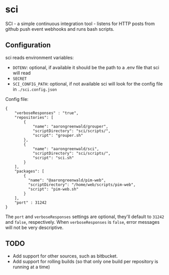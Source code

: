 sci
===

SCI - a simple continuous integration tool - listens for HTTP posts from github push event webhooks and runs bash scripts.

Configuration
---------------
sci reads environment variables:

* `DOTENV`: optional, if available it should be the path to a .env file that sci will read
* `SECRET`
* `SCI_CONFIG_PATH`: optional, if not available sci will look for the config file in `./sci.config.json`

Config file: 

```
{
    "verboseResponses" : "true",    
    "repositories": [
        {   
            "name": "aarongreenwald/grouper", 
            "scriptDirectory": "sci/scripts/", 
            "script": "grouper.sh"
        },
        {   
            "name": "aarongreenwald/sci", 
            "scriptDirectory": "sci/scripts/", 
            "script": "sci.sh"
        }
    ],
    "packages": [
        {
          "name": "@aarongreenwald/pim-web",
          "scriptDirectory": "/home/web/scripts/pim-web",
          "script": "pim-web.sh"
        }
    ],
    "port" : 31242
}
```
The `port` and `verboseResponses` settings are optional, they'll default to `31242` and `false`, respectively. When 
`verboseResponses` is `false`, error messages will not be very descriptive. 

TODO
--------------
* Add support for other sources, such as bitbucket.
* Add support for rolling builds (so that only one build per repository is running at a time)
